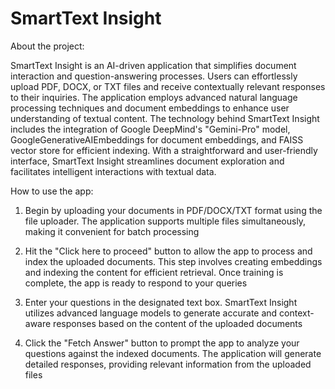 # SmartText Insight

About the project:

SmartText Insight is an AI-driven application that simplifies document interaction and question-answering processes. Users can effortlessly upload PDF, DOCX, or TXT files and receive contextually relevant responses to their inquiries. The application employs advanced natural language processing techniques and document embeddings to enhance user understanding of textual content. The technology behind SmartText Insight includes the integration of Google DeepMind's "Gemini-Pro" model, GoogleGenerativeAIEmbeddings for document embeddings, and FAISS vector store for efficient indexing. With a straightforward and user-friendly interface, SmartText Insight streamlines document exploration and facilitates intelligent interactions with textual data.

How to use the app:

1. Begin by uploading your documents in PDF/DOCX/TXT format using the file uploader. The application supports multiple files simultaneously, making it convenient for batch processing
  
2. Hit the "Click here to proceed" button to allow the app to process and index the uploaded documents. This step involves creating embeddings and indexing the content for efficient retrieval. Once training is complete, the app is ready to respond to your queries
   
3. Enter your questions in the designated text box. SmartText Insight utilizes advanced language models to generate accurate and context-aware responses based on the content of the uploaded documents
  
4. Click the "Fetch Answer" button to prompt the app to analyze your questions against the indexed documents. The application will generate detailed responses, providing relevant information from the uploaded files
